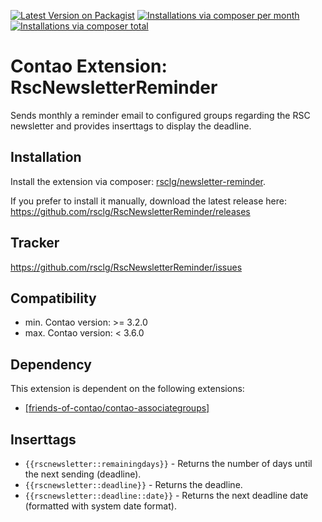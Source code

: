 [![Latest Version on Packagist](http://img.shields.io/packagist/v/rsclg/newsletter-reminder.svg?style=flat)](https://packagist.org/packages/rsclg/newsletter-reminder)
[![Installations via composer per month](http://img.shields.io/packagist/dm/rsclg/newsletter-reminder.svg?style=flat)](https://packagist.org/packages/rsclg/newsletter-reminder)
[![Installations via composer total](http://img.shields.io/packagist/dt/rsclg/newsletter-reminder.svg?style=flat)](https://packagist.org/packages/rsclg/newsletter-reminder)

Contao Extension: RscNewsletterReminder
=======================================

Sends monthly a reminder email to configured groups regarding the RSC newsletter and provides inserttags to display the deadline.


Installation
------------

Install the extension via composer: [rsclg/newsletter-reminder](https://packagist.org/packages/rsclg/newsletter-reminder).

If you prefer to install it manually, download the latest release here: https://github.com/rsclg/RscNewsletterReminder/releases


Tracker
-------

https://github.com/rsclg/RscNewsletterReminder/issues


Compatibility
-------------

- min. Contao version: >= 3.2.0
- max. Contao version: <  3.6.0


Dependency
----------

This extension is dependent on the following extensions:

- [[friends-of-contao/contao-associategroups]](https://packagist.org/packages/friends-of-contao/contao-associategroups)


Inserttags
----------

- `{{rscnewsletter::remainingdays}}` - Returns the number of days until the next sending (deadline).
- `{{rscnewsletter::deadline}}` - Returns the deadline.
- `{{rscnewsletter::deadline::date}}` - Returns the next deadline date (formatted with system date format).